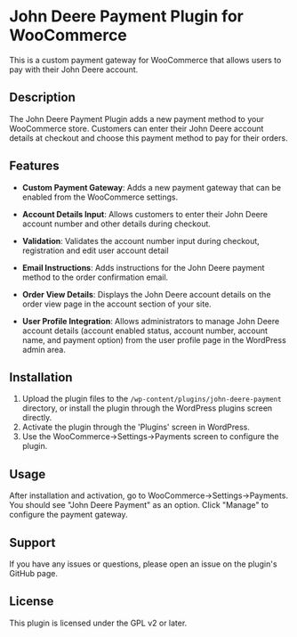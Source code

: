 # John Deere Payment Plugin for WooCommerce

This is a custom payment gateway for WooCommerce that allows users to pay with their John Deere account.

## Description

The John Deere Payment Plugin adds a new payment method to your WooCommerce store. Customers can enter their John Deere account details at checkout and choose this payment method to pay for their orders.

## Features

- **Custom Payment Gateway**: Adds a new payment gateway that can be enabled from the WooCommerce settings.

- **Account Details Input**: Allows customers to enter their John Deere account number and other details during checkout.

- **Validation**: Validates the account number input during checkout, registration and edit user account detail

- **Email Instructions**: Adds instructions for the John Deere payment method to the order confirmation email.

- **Order View Details**: Displays the John Deere account details on the order view page in the account section of your site.

- **User Profile Integration**: Allows administrators to manage John Deere account details (account enabled status, account number, account name, and payment option) from the user profile page in the WordPress admin area.

## Installation

1. Upload the plugin files to the `/wp-content/plugins/john-deere-payment` directory, or install the plugin through the WordPress plugins screen directly.
2. Activate the plugin through the 'Plugins' screen in WordPress.
3. Use the WooCommerce->Settings->Payments screen to configure the plugin.

## Usage

After installation and activation, go to WooCommerce->Settings->Payments. You should see "John Deere Payment" as an option. Click "Manage" to configure the payment gateway.

## Support

If you have any issues or questions, please open an issue on the plugin's GitHub page.

## License

This plugin is licensed under the GPL v2 or later.
